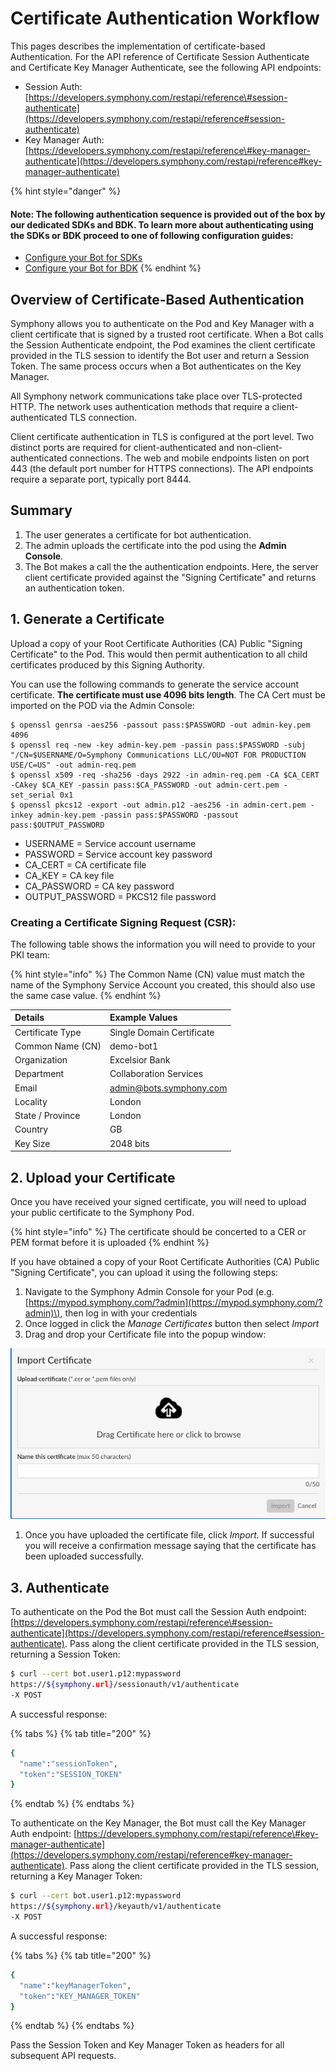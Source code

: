 # Certificate Authentication Workflow

This pages describes the implementation of certificate-based Authentication. For the API reference of Certificate Session Authenticate and Certificate Key Manager Authenticate, see the following API endpoints:

* Session Auth: [https://developers.symphony.com/restapi/reference\#session-authenticate](https://developers.symphony.com/restapi/reference#session-authenticate)
* Key Manager Auth: [https://developers.symphony.com/restapi/reference\#key-manager-authenticate](https://developers.symphony.com/restapi/reference#key-manager-authenticate)

{% hint style="danger" %}
#### Note: The following authentication sequence is provided out of the box by our dedicated SDKs and BDK.  To learn more about authenticating using the SDKs or BDK proceed to one of following configuration guides:

* [Configure your Bot for SDKs](../configuration/configure-your-bot-for-sdks.md)
* [Configure your Bot for BDK](../configuration/configure-your-bot-for-bdk.md)
{% endhint %}

## Overview of Certificate-Based Authentication

Symphony allows you to authenticate on the Pod and Key Manager with a client certificate that is signed by a trusted root certificate. When a Bot calls the Session Authenticate endpoint, the Pod examines the client certificate provided in the TLS session to identify the Bot user and return a Session Token. The same process occurs when a Bot authenticates on the Key Manager.

All Symphony network communications take place over TLS-protected HTTP. The network uses authentication methods that require a client-authenticated TLS connection.

Client certificate authentication in TLS is configured at the port level. Two distinct ports are required for client-authenticated and non-client-authenticated connections. The web and mobile endpoints listen on port 443 \(the default port number for HTTPS connections\). The API endpoints require a separate port, typically port 8444.

## Summary

1. The user generates a certificate for bot authentication.
2. The admin uploads the certificate into the pod using the **Admin Console**.
3. The Bot makes a call the the authentication endpoints.  Here, the server client certificate provided against the "Signing Certificate" and returns an authentication token.

## 1. Generate a Certificate

Upload a copy of your Root Certificate Authorities \(CA\) Public "Signing Certificate" to the Pod. This would then permit authentication to all child certificates produced by this Signing Authority.

You can use the following commands to generate the service account certificate. **The certificate must use 4096 bits length**. The CA Cert must be imported on the POD via the Admin Console:

```text
$ openssl genrsa -aes256 -passout pass:$PASSWORD -out admin-key.pem 4096
$ openssl req -new -key admin-key.pem -passin pass:$PASSWORD -subj "/CN=$USERNAME/O=Symphony Communications LLC/OU=NOT FOR PRODUCTION USE/C=US" -out admin-req.pem 
$ openssl x509 -req -sha256 -days 2922 -in admin-req.pem -CA $CA_CERT -CAkey $CA_KEY -passin pass:$CA_PASSWORD -out admin-cert.pem -set_serial 0x1
$ openssl pkcs12 -export -out admin.p12 -aes256 -in admin-cert.pem -inkey admin-key.pem -passin pass:$PASSWORD -passout pass:$OUTPUT_PASSWORD
```

* USERNAME = Service account username 
* PASSWORD = Service account key password 
* CA\_CERT = CA certificate file 
* CA\_KEY = CA key file 
* CA\_PASSWORD = CA key password 
* OUTPUT\_PASSWORD = PKCS12 file password

### Creating a Certificate Signing Request \(CSR\):

The following table shows the information you will need to provide to your PKI team:

{% hint style="info" %}
The Common Name \(CN\) value must match the name of the Symphony Service Account you created, this should also use the same case value.
{% endhint %}

| Details | Example Values |
| :--- | :--- |
| Certificate Type | Single Domain Certificate |
| Common Name \(CN\) | demo-bot1 |
| Organization | Excelsior Bank |
| Department | Collaboration Services |
| Email | admin@bots.symphony.com |
| Locality | London |
| State / Province | London |
| Country | GB |
| Key Size | 2048 bits |

## 2.  Upload your Certificate

Once you have received your signed certificate, you will need to upload your public certificate to the Symphony Pod.

{% hint style="info" %}
The certificate should be concerted to a CER or PEM format before it is uploaded
{% endhint %}

If you have obtained a copy of your Root Certificate Authorities \(CA\) Public "Signing Certificate", you can upload it using the following steps:

1. Navigate to the Symphony Admin Console for your Pod \(e.g. [https://mypod.symphony.com/?admin](https://mypod.symphony.com/?admin)\), then log in with your credentials
2. Once logged in click the _Manage Certificates_ button then select _Import_
3. Drag and drop your Certificate file into the popup window:

![](../../.gitbook/assets/screen-shot-2020-07-07-at-4.21.52-pm.png)

1. Once you have uploaded the certificate file, click _Import._  If successful you will receive a confirmation message saying that the certificate has been uploaded successfully.

## 3. Authenticate

To authenticate on the Pod the Bot must call the Session Auth endpoint: [https://developers.symphony.com/restapi/reference\#session-authenticate](https://developers.symphony.com/restapi/reference#session-authenticate). Pass along the client certificate provided in the TLS session, returning a Session Token:

```bash
$ curl --cert bot.user1.p12:mypassword 
https://${symphony.url}/sessionauth/v1/authenticate 
-X POST
```

A successful response:

{% tabs %}
{% tab title="200" %}
```bash
{
  "name":"sessionToken",  
  "token":"SESSION_TOKEN"
}
```
{% endtab %}
{% endtabs %}

To authenticate on the Key Manager, the Bot must call the Key Manager Auth endpoint: [https://developers.symphony.com/restapi/reference\#key-manager-authenticate](https://developers.symphony.com/restapi/reference#key-manager-authenticate). Pass along the client certificate provided in the TLS session, returning a Key Manager Token:

```bash
$ curl --cert bot.user1.p12:mypassword 
https://${symphony.url}/keyauth/v1/authenticate 
-X POST
```

A successful response:

{% tabs %}
{% tab title="200" %}
```bash
{
  "name":"keyManagerToken",
  "token":"KEY_MANAGER_TOKEN"
}
```
{% endtab %}
{% endtabs %}

Pass the Session Token and Key Manager Token as headers for all subsequent API requests.

